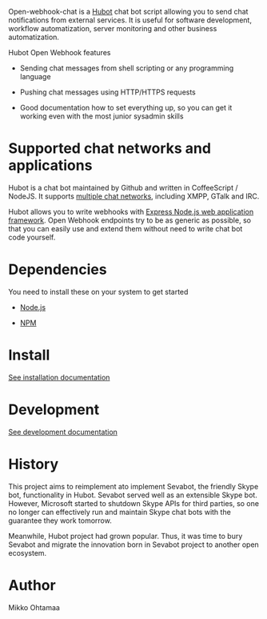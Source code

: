 
Open-webhook-chat is a [Hubot](https://hubot.github.com/) chat bot script allowing you
to send chat notifications from external services.
It is useful for software development, workflow automatization, server monitoring
and other business automatization.

Hubot Open Webhook features

* Sending chat messages from shell scripting or any programming language

* Pushing chat messages using HTTP/HTTPS requests

* Good documentation how to set everything up, so you can get it working even with the most junior sysadmin skills

# Supported chat networks and applications

Hubot is a chat bot maintained by Github and written in CoffeeScript / NodeJS.
It supports [multiple chat networks](https://github.com/github/hubot/blob/master/docs/adapters.md), including XMPP,
GTalk and IRC.

Hubot allows you to write webhooks with [Express Node.js web application framework](http://expressjs.com/).
Open Webhook endpoints try to be as generic as possible, so that you can easily use
and extend them without need to write chat bot code yourself.

# Dependencies

You need to install these on your system to get started

* [Node.js](http://nodejs.org/)

* [NPM](http://npmjs.org/)

# Install

[See installation documentation](docs/install.md)

# Development

[See development documentation](docs/development.md)

# History

This project aims to reimplement ato implement Sevabot, the friendly Skype bot, functionality in Hubot.
Sevabot served well as an extensible Skype bot. However, Microsoft started to shutdown Skype APIs for third parties, so one no longer can effectively run and maintain Skype chat bots with the guarantee they work tomorrow.

Meanwhile, Hubot project had grown popular. Thus, it was time to bury Sevabot and migrate the innovation
born in Sevabot project to another open ecosystem.

# Author

Mikko Ohtamaa
